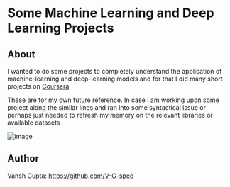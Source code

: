 # Some Machine Learning and Deep Learning Projects

## About
I wanted to do some projects to completely understand the application of machine-learning and deep-learning models and for that I did many short
projects on [Coursera](www.coursera.org)

These are for my own future reference. In case I am working upon some project along the similar lines and ran into some syntactical issue or perhaps just needed to
refresh my memory on the relevant libraries or available datasets

![image](https://user-images.githubusercontent.com/62442188/121799874-5294db00-cc4c-11eb-98bf-905b3980816b.png)

## Author

Vansh Gupta: https://github.com/V-G-spec

